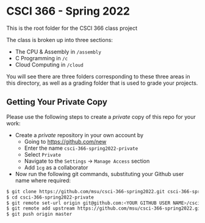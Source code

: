 # CSCI 366 - Spring 2022

This is the root folder for the CSCI 366 class project

The class is broken up into three sections:

* The CPU & Assembly in `/assembly`
* C Programming in `/c`
* Cloud Computing in `/cloud`

You will see there are three folders corresponding to these three areas in this
directory, as well as a grading folder that is used to grade your projects.

## Getting Your Private Copy

Please use the following steps to create a *private* copy of this repo for your work:

- Create a *private* repository in your own account by
    - Going to <https://github.com/new>
    - Enter the name `csci-366-spring2022-private`
    - Select `Private`
    - Navigate to the `Settings` -> `Manage Access` section
    - Add `1cg` as a collaborator
- Now run the following git commands, substituting your Github user name where required:
```bash
$ git clone https://github.com/msu/csci-366-spring2022.git csci-366-spring2022-private
$ cd csci-366-spring2022-private
$ git remote set-url origin git@github.com:<YOUR GITHUB USER NAME>/csci-366-spring2022-private.git
$ git remote add upstream https://github.com/msu/csci-366-spring2022.git
$ git push origin master
```
 

